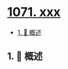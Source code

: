 # [1071. xxx](https://github.com/Tdahuyou/TNotes.leetcode/tree/main/notes/1071.%20xxx)

<!-- region:toc -->

- [1. 📝 概述](#1--概述)

<!-- endregion:toc -->

## 1. 📝 概述

